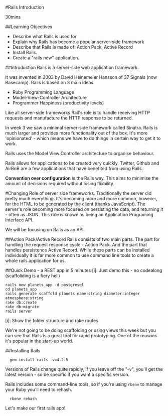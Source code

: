 #Rails Introduction

30mins

##Learning Objectives
- Describe what Rails is used for
- Explain why Rails has become a popular server-side framework
- Describe that Rails is made of:  Action Pack, Active Record
- Install Rails.
- Create a "rails new" application.


##Introduction
Rails is a server-side web application framework.

It was invented in 2003 by David Heinemeier Hansson of 37 Signals (now Basecamp). Rails is based on 3 main ideas.

- Ruby Programming Language
- Model-View-Controller Architecture
- Programmer Happiness (productivity levels)

Like all server-side frameworks Rail's role is to handle receiving HTTP requests and manufacture the HTTP response to be returned.

In week 3 we saw a minimal server-side framework called Sinatra. Rails is much larger and provides more functionality out of the box. It's more 'opinionated' - which means we have to do things in certain way to get it to work.

Rails uses the Model View Controller architecture to organise behaviour.

Rails allows for applications to be created very quickly. Twitter, Github and AirBnB are a few applications that have benefited from using Rails.

**Convention over configuration** is the Rails way. This aims to minimise the amount of decisions required without losing flixbility.

#Changing Role of server side frameworks.
Traditionally the server did pretty much everything.  It's becoming more and more common, however,  for the HTML to be generated by the client (thanks JavaScript).  The server's role becoming more focused on persisting the data, and returning it - often as JSON. This role is known as being an Application Programing Interface API.

We will be focusing on Rails as an API.

##Action Pack/Active Record
Rails consists of two main parts.  The part for handling the request response cycle - Action Pack.  And the part that handles persistence Active Record.  While these parts can be installed individually it is far more common to use command line tools to create a whole rails application for us.

##Quick Demo - a REST app in 5 minutes
[i]: Just demo this - no codealong (scaffoliding is a fiery hell)

```
rails new planets_app -d postgresql
cd planets_app
rails generate scaffold planets name:string diameter:integer atmosphere:string 
rake db:create
rake db:migrate 
rails server
```

[i]: Show the folder structure and rake routes

We're not going to be doing scaffolding or using views this week but you can see that Rails is a great tool for rapid prototyping. One of the reasons it's popular in the start-up world.

##Installing Rails

```
  gem install rails -v=4.2.5
```

Versions of Rails change quite rapidly, if you leave off the "-v", you'll get the latest version - so be specific if you want a specific version.

Rails includes some command-line tools, so if you're using `rbenv` to manage your Ruby you'll need to rehash.

```
  rbenv rehash
```
Let's make our first rails app!